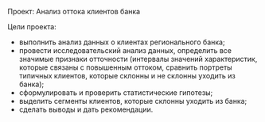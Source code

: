 Проект:
Анализ оттока клиентов банка

Цели проекта:
- выполнить анализ данных о клиентах регионального банка;
- провести исследовательский анализ данных, определить все значимые признаки отточности (интервалы значений характеристик, которые связаны с повышенным оттоком, сравнить портреты типичных клиентов, которые склонны и не склонны уходить из банка);
- сформулировать и проверить статистические гипотезы;
- выделить сегменты клиентов, которые склонны уходить из банка;
- сделать выводы и дать рекомендации.
